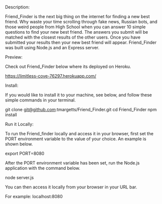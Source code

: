 Description:

Friend_Finder is the next big thing on the internet for finding a new best friend. Why waste your time scrolling through fake news, Russian bots, and those weird people from High School when you can answer 10 simple questions to find your new best friend. 
The answers you submit will be matched with the closest results of the other users. Once you have submitted your results then your new best friend will appear. 
Friend_Finder was built using Node.js and an Express server. 

Preview:

Check out Friend_Finder below where its deployed on Heroku.

https://limitless-cove-76297.herokuapp.com/

Install:

If you would like to install it to your machine, see below, and follow these simple commands in your terminal.

git clone git@github.com:tmargetts/Friend_Finder.git
cd Friend_Finder
npm install

Run it Locally:

To run the Friend_finder locally and access it in your browser, first set the PORT environment variable to the value of your choice. An example is shown below.

export PORT=8080

After the PORT environment variable has been set, run the Node.js application with the command below.

node server.js

You can then access it locally from your browser in your URL bar. 

For example: localhost:8080
